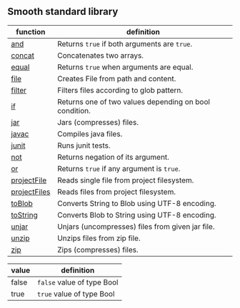 Smooth standard library
---------------------
| function | definition |
| ---- | ---- |
| [and](api/and.md)                     | Returns `true` if both arguments are `true`. |
| [concat](api/concat.md)               | Concatenates two arrays. |
| [equal](api/equal.md)                 | Returns `true` when arguments are equal. |
| [file](api/file.md)                   | Creates File from path and content. |
| [filter](api/filter.md)               | Filters files according to glob pattern. |
| [if](api/if.md)                       | Returns one of two values depending on bool condition. |
| [jar](api/jar.md)                     | Jars (compresses) files. |
| [javac](api/javac.md)                 | Compiles java files. |
| [junit](api/junit.md)                 | Runs junit tests. |
| [not](api/not.md)                     | Returns negation of its argument. |
| [or](api/or.md)                       | Returns `true` if any argument is `true`. |
| [projectFile](api/projectFile.md)     | Reads single file from project filesystem. |
| [projectFiles](api/projectFiles.md)   | Reads files from project filesystem. |
| [toBlob](api/toBlob.md)               | Converts String to Blob using UTF-8 encoding. |
| [toString](api/toString.md)           | Converts Blob to String using UTF-8 encoding. |
| [unjar](api/unjar.md)                 | Unjars (uncompresses) files from given jar file. |
| [unzip](api/unzip.md)                 | Unzips files from zip file. |
| [zip](api/zip.md)                     | Zips (compresses) files. |

| value | definition |
| ---- | ---- |
| false                       | `false` value of type Bool
| true                        | `true` value of type Bool
